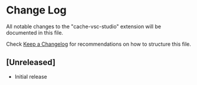 # Change Log
All notable changes to the "cache-vsc-studio" extension will be documented in this file.

Check [Keep a Changelog](http://keepachangelog.com/) for recommendations on how to structure this file.

## [Unreleased]
- Initial release